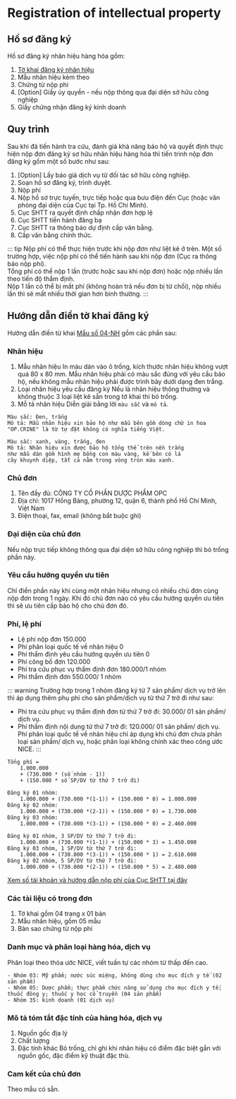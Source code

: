 # Registration of intellectual property
## Hồ sơ đăng ký
Hồ sơ đăng ký nhãn hiệu hàng hóa gồm:
1. [Tờ khai đăng ký nhãn hiệu](http://www.ipvietnam.gov.vn/documents/20195/740879/A.04+%C4%91%C4%83ng+k%C3%BD+NH.doc/71f3a8d9-8e2e-4f8b-92aa-8ec54bc74ece) <Badge text="2 bản" type="tip" />
2. Mẫu nhãn hiệu kèm theo <Badge text="5 bản in màu" type="tip" />
3. Chứng từ nộp phi
4. [Option] Giấy ủy quyền - nếu nộp thông qua đại diện sở hữu công nghiệp
5. Giấy chứng nhận đăng ký kinh doanh

## Quy trình
Sau khi đã tiến hành tra cứu, đánh giá khả năng bảo hộ và quyết định thực hiện nộp đơn đăng ký sơ hữu nhãn hiệu hàng hóa thì tiến trình nộp đơn đăng ký gồm một số bước như sau:
1. [Option] Lấy báo giá dịch vụ từ đối tác sở hữu công nghiệp.
2. Soạn hồ sơ đăng ký, trình duyệt.
3. Nộp phí
4. Nộp hồ sơ trực tuyến, trực tiếp hoặc qua bưu điện đến Cục (hoặc văn phòng đại diện của Cục tại Tp. Hồ Chí Minh).
5. Cục SHTT ra quyết định chấp nhận đơn hợp lệ
6. Cục SHTT tiến hành đăng bạ
7. Cục SHTT ra thông báo dự định cấp văn bằng.
8. Cấp văn bằng chính thức.

::: tip
Nộp phí có thể thực hiện trước khi nộp đơn như liệt kê ở trên. Một số trường hợp, việc nộp phí có thể tiến hành sau khi nộp đơn (Cục ra thông báo nộp phí).  
Tổng phí có thể nộp 1 lần (trước hoặc sau khi nộp đơn) hoặc nộp nhiều lần theo tiến độ thẩm định.  
Nộp 1 lần có thể bị mất phí (không hoàn trả nếu đơn bị từ chối), nộp nhiều lần thì sẽ mất nhiều thời gian hơn bình thường.
:::

## Hướng dẫn điền tờ khai đăng ký

Hướng dẫn điền từ khai [Mẫu số 04-NH](http://ipvietnam.gov.vn/documents/20182/698683/H%C6%B0%E1%BB%9Bng+d%E1%BA%ABn+khai+t%E1%BB%9D+khai+%C4%91k+NH.pdf/8c432d05-fc93-4fbf-87c4-335b4bdcc850) gồm các phần sau:
### Nhãn hiệu
1. Mẫu nhãn hiệu
In màu dán vào ô trống, kích thước nhãn hiệu không vượt quá 80 x 80 mm. Mẫu nhãn hiệu phải có màu sắc đúng với yêu cầu bảo hộ, nếu không mẫu nhãn hiệu phải được trình bày dưới dạng đen trắng.
2. Loại nhãn hiệu yêu cầu đăng ký
Nếu là nhãn hiệu thông thường và không thuộc 3 loại liệt kê sẵn trong tờ khai thì bỏ trống.
3. Mỗ tả nhãn hiệu
Diễn giải bằng lời `màu sắc` và `mô tả`.

```
Màu sắc: Đen, trắng
Mô tả: Mẫu nhãn hiệu xin bảo hộ như mẫu bên gồm dòng chữ in hoa 
"OP.CRINE" là từ tự đặt không có nghĩa tiếng Việt.

Màu sắc: xanh, vàng, trắng, đen
Mô tả: Nhãn hiệu xin được bảo hộ tổng thể trên nền trắng
như mẫu dán gồm hình mẹ bồng con màu vàng, kế bên có lá 
cây khuynh diệp, tất cả nằm trong vòng tròn màu xanh.

```

### Chủ đơn
1. Tên đầy đủ: CÔNG TY CỔ PHẦN DƯỢC PHẨM OPC
2. Địa chỉ: 1017 Hồng Bàng, phường 12, quận 6, thành phố Hồ Chí Minh, Việt Nam
3. Điện thoại, fax, email (không bắt buộc ghi)
### Đại diện của chủ đơn
Nếu nộp trực tiếp không thông qua đại diện sở hữu công nghiệp thì bỏ trống phần này.
### Yêu cầu hưởng quyền ưu tiên
Chỉ điền phần này khi cùng một nhãn hiệu nhưng có nhiều chủ đơn cùng nộp đơn trong 1 ngày. Khi đó chủ đơn nào có yêu cầu hưởng quyền ưu tiên thì sẽ ưu tiên cấp bảo hộ cho chủ đơn đó.
### Phí, lệ phí
- Lệ phí nộp đơn 150.000
- Phí phân loại quốc tế về nhãn hiệu 0
- Phí thẩm định yêu cầu hưởng quyền ưu tiên 0
- Phí công bố đơn 120.000
- Phí tra cứu phục vụ thẩm định đơn 180.000/1 nhóm
- Phí thẩm định đơn 550.000/ 1 nhóm

::: warning
Trường hợp trong 1 nhóm đăng ký từ 7 sản phẩm/ dịch vụ trở lên thì áp dụng thêm phụ phí cho sản phẩm/dịch vụ từ thứ 7 trở đi như sau:
* Phí tra cứu phục vụ thẩm định đơn từ thứ 7 trở đi: 30.000/ 01 sản phẩm/ dịch vụ.
* Phí thẩm định nội dung từ thứ 7 trở đi: 120.000/ 01 sản phẩm/ dịch vụ.
Phí phân loại quốc tế về nhãn hiệu chỉ áp dụng khi chủ đơn chưa phân loại sản phẩm/ dịch vụ, hoặc phân loại không chính xác theo công ước NICE.
:::

```
Tổng phí = 
	1.000.000 
	+ (730.000 * (số nhóm - 1))
	+ (150.000 * số SP/DV từ thứ 7 trở đi)
	
Đăng ký 01 nhóm: 
	1.000.000 + (730.000 *(1-1)) + (150.000 * 0) = 1.000.000
Đăng ký 02 nhóm: 
	1.000.000 + (730.000 *(2-1)) + (150.000 * 0) = 1.730.000
Đăng ký 03 nhóm: 
	1.000.000 + (730.000 *(3-1)) + (150.000 * 0) = 2.460.000

Đăng ký 01 nhóm, 3 SP/DV từ thứ 7 trở đi: 
	1.000.000 + (730.000 *(1-1)) + (150.000 * 3) = 1.450.000
Đăng ký 03 nhóm, 1 SP/DV từ thứ 7 trở đi: 
	1.000.000 + (730.000 *(3-1)) + (150.000 * 1) = 2.610.000
Đăng ký 02 nhóm, 5 SP/DV từ thứ 7 trở đi: 
	1.000.000 + (730.000 *(2-1)) + (150.000 * 5) = 2.480.000
```
[Xem số tài khoản và hướng dẫn nộp phí của Cục SHTT tại đây](http://ipvietnam.gov.vn/documents/20195/860018/1+Th%C3%B4ng+b%C3%A1o+h%C6%B0%E1%BB%9Bng+d%E1%BA%ABn+v%E1%BB%81+n%E1%BB%99p+ph%C3%AD%2C+l%E1%BB%87+ph%C3%AD+SHCN+qua+T%C3%A0i+kho%E1%BA%A3n+Kho+b%E1%BA%A1c+Nh%C3%A0+n%C6%B0%E1%BB%9Bc.pdf/a1e4fbb1-6f45-4cba-b469-1a2c894a5458)

### Các tài liệu có trong đơn
1. Tờ khai gồm 04 trang x 01 bản
2. Mẫu nhãn hiệu, gồm 05 mẫu
3. Bản sao chứng từ nộp phí

### Danh mục và phân loại hàng hóa, dịch vụ
Phân loại theo thỏa ước NICE, viết tuần tự các nhóm từ thấp đến cao.

```
- Nhóm 03: Mỹ phẩm; nước súc miệng, không dùng cho mục đích y tế (02 sản phẩm)
- Nhóm 05: Dược phẩm; thực phẩm chức năng sử dụng cho mục đích y tế; thuốc đông y; thuốc y học cổ truyền (04 sản phẩm)
- Nhóm 35: kinh doanh (01 dịch vụ)
```

### Mô tả tóm tắt đặc tính của hàng hóa, dịch vụ
1. Nguồn gốc địa lý
2. Chất lượng
3. Đặc tính khác
Bỏ trống, chỉ ghi khi nhãn hiệu có điểm đặc biệt gắn với nguồn gốc, đặc điểm kỹ thuật đặc thù.

### Cam kết của chủ đơn
Theo mẫu có sẵn.
